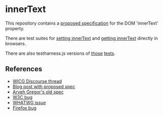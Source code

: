 # innerText
This repository contains a [proposed specification](http://rocallahan.github.io/innerText-spec/index.html) for the DOM 'innerText' property.

There are test suites for [setting innerText](http://rocallahan.github.io/innerText-spec/setter-tests.html) and [getting innerText](http://rocallahan.github.io/innerText-spec/getter-tests.html) directly in browsers.

There are also testharness.js versions of [those](http://rocallahan.github.io/innerText-spec/tests/setter.html)
[tests](http://rocallahan.github.io/innerText-spec/tests/getter.html).

## References
* [WICG Discourse thread](http://discourse.wicg.io/t/standardizing-innertext/799)
* [Blog post with proposed spec](http://perfectionkills.com/the-poor-misunderstood-innerText/#naive-spec)
* [Aryeh Gregor's old spec](https://rawgit.com/timdown/rangy/master/fiddlings/spec/innerText.htm)
* [W3C bug](https://www.w3.org/Bugs/Public/show_bug.cgi?id=13145)
* [WHATWG issue](https://github.com/whatwg/compat/issues/5)
* [Firefox bug](https://bugzilla.mozilla.org/show_bug.cgi?id=264412)

